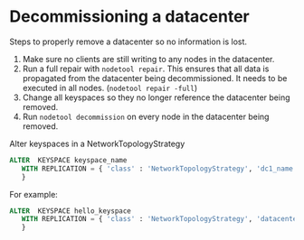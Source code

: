 # Decommissioning a datacenter

Steps to properly remove a datacenter so no information is lost.

1. Make sure no clients are still writing to any nodes in the datacenter.
2. Run a full repair with `nodetool repair`. This ensures that all data is
propagated from the datacenter being decommissioned. It needs to be executed
in all nodes. (`nodetool repair -full`)
3. Change all keyspaces so they no longer reference the datacenter being
removed.
4. Run `nodetool decommission` on every node in the datacenter being removed.

Alter keyspaces in a NetworkTopologyStrategy

```sql
ALTER  KEYSPACE keyspace_name 
   WITH REPLICATION = { 'class' : 'NetworkTopologyStrategy', 'dc1_name' : N [, ...]
   }
```

For example:

```sql
ALTER  KEYSPACE hello_keyspace 
   WITH REPLICATION = { 'class' : 'NetworkTopologyStrategy', 'datacenter1' : 3, 'datacenter2': 3, 'datacenter3': 3 
   }
```
